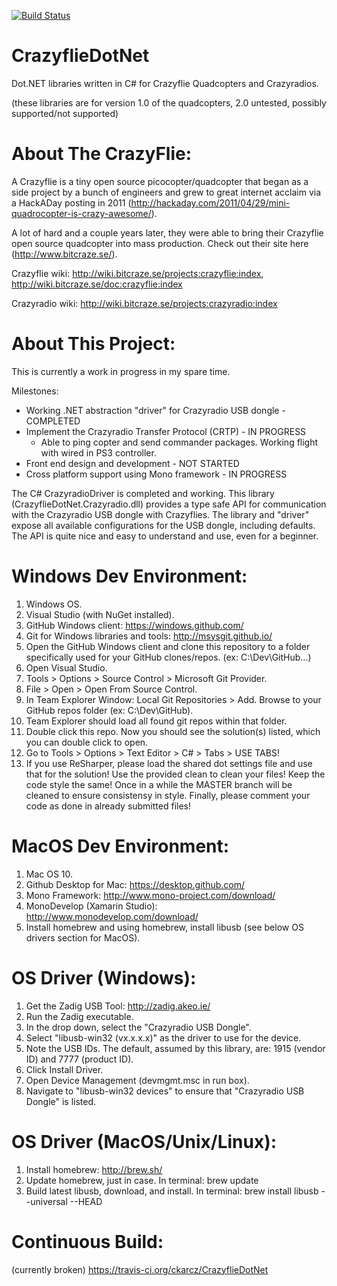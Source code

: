 [![Build Status](https://travis-ci.org/ckarcz/CrazyflieDotNet.svg)](https://travis-ci.org/ckarcz/CrazyflieDotNet)

CrazyflieDotNet
==============================
Dot.NET libraries written in C# for Crazyflie Quadcopters and Crazyradios.

(these libraries are for version 1.0 of the quadcopters, 2.0 untested, possibly supported/not supported)


About The CrazyFlie:
==============================
A Crazyflie is a tiny open source picocopter/quadcopter that began as a side project by a bunch of engineers and grew to great internet acclaim via a HackADay posting in 2011 (http://hackaday.com/2011/04/29/mini-quadrocopter-is-crazy-awesome/).

A lot of hard and a couple years later, they were able to bring their Crazyflie open source quadcopter into mass production. Check out their site here (http://www.bitcraze.se/).

Crazyflie wiki: http://wiki.bitcraze.se/projects:crazyflie:index, http://wiki.bitcraze.se/doc:crazyflie:index

Crazyradio wiki: http://wiki.bitcraze.se/projects:crazyradio:index

About This Project:
==============================
This is currently a work in progress in my spare time.

Milestones:
- Working .NET abstraction "driver" for Crazyradio USB dongle - COMPLETED
- Implement the Crazyradio Transfer Protocol (CRTP) - IN PROGRESS
  - Able to ping copter and send commander packages. Working flight with wired in PS3 controller.
- Front end design and development - NOT STARTED
- Cross platform support using Mono framework - IN PROGRESS

The C# CrazyradioDriver is completed and working. This library (CrazyflieDotNet.Crazyradio.dll) provides a type safe API for communication with the Crazyradio USB dongle with Crazyflies. The library and "driver" expose all available configurations for the USB dongle, including defaults. The API is quite nice and easy to understand and use, even for a beginner.

Windows Dev Environment:
==============================
1. Windows OS.
2. Visual Studio (with NuGet installed).
3. GitHub Windows client: https://windows.github.com/
4. Git for Windows libraries and tools: http://msysgit.github.io/
5. Open the GitHub Windows client and clone this repository to a folder specifically used for your GitHub clones/repos. (ex: C:\Dev\GitHub\...)
5. Open Visual Studio.
6. Tools > Options > Source Control > Microsoft Git Provider.
7. File > Open > Open From Source Control.
8. In Team Explorer Window: Local Git Repositories > Add. Browse to your GitHub repos folder (ex: C:\Dev\GitHub\).
9. Team Explorer should load all found git repos within that folder.
10. Double click this repo. Now you should see the solution(s) listed, which you can double click to open.
11. Go to Tools > Options > Text Editor > C# > Tabs > USE TABS!
12. If you use ReSharper, please load the shared dot settings file and use that for the solution! Use the provided clean to clean your files! Keep the code style the same! Once in a while the MASTER branch will be cleaned to ensure consistensy in style. Finally, please comment your code as done in already submitted files!

MacOS Dev Environment:
==============================
1. Mac OS 10.
2. Github Desktop for Mac: https://desktop.github.com/
3. Mono Framework: http://www.mono-project.com/download/
4. MonoDevelop (Xamarin Studio): http://www.monodevelop.com/download/
5. Install homebrew and using homebrew, install libusb (see below OS drivers section for MacOS).

OS Driver (Windows):
==============================
1. Get the Zadig USB Tool: http://zadig.akeo.ie/
2. Run the Zadig executable.
2. In the drop down, select the "Crazyradio USB Dongle".
3. Select "libusb-win32 (vx.x.x.x)" as the driver to use for the device.
4. Note the USB IDs. The default, assumed by this library, are: 1915 (vendor ID) and 7777 (product ID).
5. Click Install Driver.
6. Open Device Management (devmgmt.msc in run box).
7. Navigate to "libusb-win32 devices" to ensure that "Crazyradio USB Dongle" is listed.

OS Driver (MacOS/Unix/Linux):
==============================
1. Install homebrew: http://brew.sh/
2. Update homebrew, just in case. In terminal: brew update
3. Build latest libusb, download, and install. In terminal: brew install libusb --universal --HEAD

Continuous Build:
==============================
(currently broken)
https://travis-ci.org/ckarcz/CrazyflieDotNet
